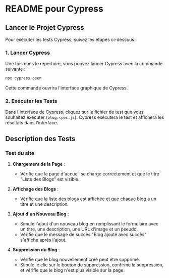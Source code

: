 # README pour Cypress

## Lancer le Projet Cypress

Pour exécuter les tests Cypress, suivez les étapes ci-dessous :


### 1. Lancer Cypress

Une fois dans le répertoire, vous pouvez lancer Cypress avec la commande suivante :

```bash
npx cypress open
```

Cette commande ouvrira l'interface graphique de Cypress.


### 2. Exécuter les Tests

Dans l'interface de Cypress, cliquez sur le fichier de test que vous souhaitez exécuter (`blog.spec.js`). Cypress exécutera le test et affichera les résultats dans l'interface.

## Description des Tests

### Test du site

1. **Chargement de la Page** :
   - Vérifie que la page d'accueil se charge correctement et que le titre "Liste des Blogs" est visible.

2. **Affichage des Blogs** :
   - Vérifie que la liste des blogs est affichée et que chaque blog a un titre et une description.

3. **Ajout d'un Nouveau Blog** :
   - Simule l'ajout d'un nouveau blog en remplissant le formulaire avec un titre, une description, une URL d'image et un pseudo.
   - Vérifie que le message de succès "Blog ajouté avec succès" s'affiche après l'ajout.

4. **Suppression du Blog** :
   - Vérifie que le blog nouvellement créé peut être supprimé.
   - Simule le clic sur le bouton de suppression, confirme la suppression, et vérifie que le blog n'est plus visible sur la page.